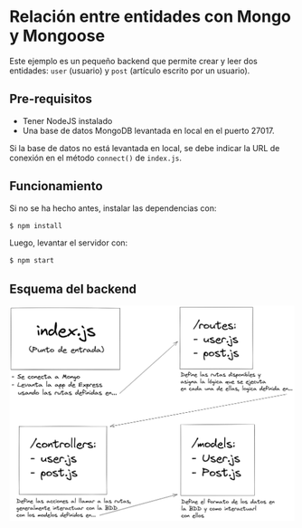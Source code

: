 # Relación entre entidades con Mongo y Mongoose

Este ejemplo es un pequeño backend que permite crear y leer dos entidades: `user` (usuario) y `post` (artículo escrito por un usuario). 

## Pre-requisitos

- Tener NodeJS instalado
- Una base de datos MongoDB levantada en local en el puerto 27017.

Si la base de datos no está levantada en local, se debe indicar la URL de conexión en el método `connect()` de `index.js`.

## Funcionamiento

Si no se ha hecho antes, instalar las dependencias con:
```bash
$ npm install
```

Luego, levantar el servidor con:
```bash
$ npm start
```

## Esquema del backend

![Esquema del backend](esquema.png)